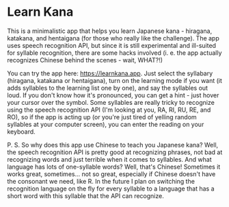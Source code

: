 # Learn Kana

This is a minimalistic app that helps you learn Japanese kana - hiragana, katakana, and hentaigana (for those who really like the challenge). The app uses speech recognition API, but since it is still experimental and ill-suited for syllable recognition, there are some hacks involved (i. e. the app actually recognizes Chinese behind the scenes - wait, WHAT?!)

You can try the app here: https://learnkana.app. Just select the syllabary (hiragana, katakana or hentaigana), turn on the learning mode if you want (it adds syllables to the learning list one by one), and say the syllables out loud. If you don't know how it's pronounced, you can get a hint - just hover your cursor over the symbol. Some syllables are really tricky to recognize using the speech recognition API (I'm looking at you, RA, RI, RU, RE, and RO), so if the app is acting up (or you're just tired of yelling random syllables at your computer screen), you can enter the reading on your keyboard.

P. S. So why does this app use Chinese to teach you Japanese kana? Well, the speech recognition API is pretty good at recognizing phrases, not bad at recognizing words and just terrible when it comes to syllables. And what language has lots of one-syllable words? Well, that's Chinese! Sometimes it works great, sometimes... not so great, especially if Chinese doesn't have the consonant we need, like R. In the future I plan on switching the recognition language on the fly for every syllable to a language that has a short word with this syllable that the API can recognize.